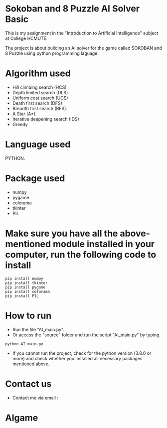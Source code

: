 # Sokoban and 8 Puzzle AI Solver Basic

This is my assignment in the "Introduction to Artificial Intelligence" subject at College HCMUTE.

The project is about building an AI solver for the game called SOKOBAN and 8 Puzzle using python programming laguage.

# Algorithm used

- Hill climbing search (HCS)
- Depth limited search (DLS)
- Uniform cost search (UCS)
- Death first search (DFS)
- Breadth first search (BFS).
- A Star (A\*).
- Iterative deepening search (IDS)
- Greedy

# Language used

PYTHON.

# Package used

- numpy
- pygame
- colorama
- tkinter
- PIL

# Make sure you have all the above-mentioned module installed in your computer, run the following code to install

```
pip install numpy
pip install tkinter
pip install pygame
pip install colorama
pip install PIL

```

# How to run

- Run the file "AI_main.py".
- Or access the "source" folder and run the script "AI_main.py" by typing.

```
python AI_main.py
```

- If you cannot run the project, check for the python version (3.8.0 or more) and check whether you installed all necessary packages mentioned above.

# Contact us

- Contact me via email :
# AIgame
